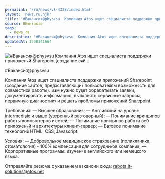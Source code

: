 ```yaml
---
permalink: '/ru/news/vk-4328/index.html'
layout: 'news.ru.njk'
title: '#Вакансия@physvsu  Компания Atos ищет специалиста поддержки приложений Sharepoint (создание сай…'
source: ВКонтакте
tags:
  - news_ru
description: '#Вакансия@physvsu  Компания Atos ищет специалиста поддержки приложений Sharepoint (создание сай…'
updatedAt: 1500141664
---
```

![#Вакансия@physvsu  Компания Atos ищет специалиста поддержки приложений Sharepoint (создание сай…](https://sun9-74.userapi.com/impf/c637229/v637229073/65285/_mTLLgYDfSc.jpg?size=1020x580&quality=96&proxy=1&sign=721ddd42bd3084b7e10f5fddac3af74b&c_uniq_tag=CGioxvMZy4C1SkWSrkd9MSRjGC-8vGn0FhQIwX7IkwQ&type=album)

#Вакансия@physvsu

Компания Atos ищет специалиста поддержки приложений Sharepoint (создание сайтов, предоставляющих пользователям возможность для совместной работы). Вам нужно будет обрабатывать заявки, документировать информацию, выполнять сервисные запросы, первичную диагностику и решать проблемы приложений Sharepoint.

Требования:
— Высшее образование;
— Английский на уровне intermediate и выше (уверенный разговорный);
— Понимание принципов работы компьютеров и сетей;
— Понимание принципов работы веб приложений и архитектуры клиент-сервер;
— Базовое понимание технологий HTML, CSS, Javasсript.

Условия:
— Добровольное медицинское страхование (поликлиника, стоматология) - 100% компенсация для сотрудников компании;
— Корпоративные программы: изучение английского или немецкого языка.

Отправляйте резюме с указанием вакансии сюда: rabota.it-solutions@atos.net

